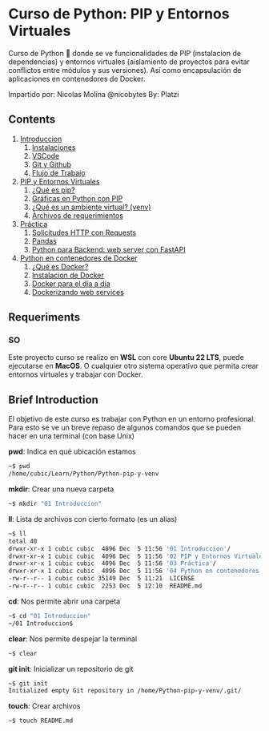 # Curso de Python: PIP y Entornos Virtuales

Curso de Python 🐍 donde se ve funcionalidades de PIP (instalacion de dependencias) y entornos virtuales (aislamiento de proyectos para evitar conflictos entre módulos y sus versiones). Así como encapsulación de aplicaciones en contenedores de Docker.

Impartido por: Nicolas Molina @nicobytes
By: Platzi

## Contents

1. [Introduccion](./01%20Introduccion/)
    1. [Instalaciones](./01%20Introduccion/Instalaciones.md)
    2. [VSCode](./01%20Introduccion/VSCode.md)
    3. [Git y Github](./01%20Introduccion/Git%20y%20Github.md)
    4. [Flujo de Trabajo](./01%20Introduccion/Flujo%20de%20trabajo.md)
2. [PIP y Entornos Virtuales](./02%20PIP%20y%20Entornos%20Virtuales/)
    1. [¿Qué es pip?](./02%20PIP%20y%20Entornos%20Virtuales/pip.md)
    2. [Gráficas en Python con PIP](./02%20PIP%20y%20Entornos%20Virtuales/04-app/readme.md)
    3. [¿Qué es un ambiente virtual? (venv)](./02%20PIP%20y%20Entornos%20Virtuales/Ambientes%20Virtuales.md)
    4. [Archivos de requerimientos](./02%20PIP%20y%20Entornos%20Virtuales/Ambientes%20Virtuales.md)
3. [Práctica](./03%20Práctica/)
    1. [Solicitudes HTTP con Requests](./03%20Práctica/httprequests.md)
    2. [Pandas](./03%20Práctica/pandas.md)
    3. [Python para Backend: web server con FastAPI](./03%20Práctica/fastapi.md)
4. [Python en contenedores de Docker](./04%20Docker/)
    1. [¿Qué es Docker?](./04%20Docker/)
    2. [Instalacion de Docker](./04%20Docker/)
    3. [Docker para el día a día](./04%20Docker/)
    4. [Dockerizando web services](./04%20Docker/)

## Requeriments

### SO

Este proyecto curso se realizo en **WSL** con core **Ubuntu 22 LTS**, puede ejecutarse en **MacOS**. O cualquier otro sistema operativo que permita crear entornos virtuales y trabajar con Docker.

## Brief Introduction

El objetivo de este curso es trabajar con Python en un entorno profesional. Para esto se ve un breve repaso de algunos comandos que se pueden hacer en una terminal (con base Unix)

**pwd**: Indica en qué ubicación estamos

```sh
~$ pwd
/home/cubic/Learn/Python/Python-pip-y-venv
```

**mkdir**: Crear una nueva carpeta

```sh
~$ mkdir "01 Introduccion"
```

**ll**: Lista de archivos con cierto formato (es un alias)

```sh
~$ ll
total 40
drwxr-xr-x 1 cubic cubic  4096 Dec  5 11:56 '01 Introduccion'/
drwxr-xr-x 1 cubic cubic  4096 Dec  5 11:56 '02 PIP y Entornos Virtuales'/
drwxr-xr-x 1 cubic cubic  4096 Dec  5 11:56 '03 Práctica'/
drwxr-xr-x 1 cubic cubic  4096 Dec  5 11:56 '04 Python en contenedores de Docker'/
-rw-r--r-- 1 cubic cubic 35149 Dec  5 11:21  LICENSE
-rw-r--r-- 1 cubic cubic  2253 Dec  5 12:10  README.md
```

**cd**: Nos permite abrir una carpeta

```sh
~$ cd "01 Introduccion"
~/01 Introduccion$
```

**clear**: Nos permite despejar la terminal

```sh
~$ clear
```

**git init**: Inicializar un repositorio de git

```sh
~$ git init
Initialized empty Git repository in /home/Python-pip-y-venv/.git/
```

**touch**: Crear archivos

```sh
~$ touch README.md
```
